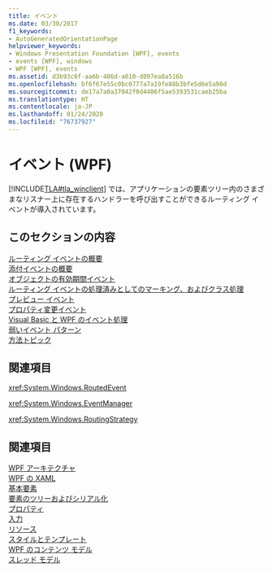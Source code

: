 ```yaml
---
title: イベント
ms.date: 03/30/2017
f1_keywords:
- AutoGeneratedOrientationPage
helpviewer_keywords:
- Windows Presentation Foundation [WPF], events
- events [WPF], windows
- WPF [WPF], events
ms.assetid: d3b93c6f-aa6b-486d-a010-d097ea8a516b
ms.openlocfilehash: bf6f67e55c0bc0777a7a19fe88b3bfe5d6e5a98d
ms.sourcegitcommit: de17a7a0a37042f0d4406f5ae5393531caeb25ba
ms.translationtype: HT
ms.contentlocale: ja-JP
ms.lasthandoff: 01/24/2020
ms.locfileid: "76737927"
---
```

# <a name="events-wpf"></a>イベント (WPF)
[!INCLUDE[TLA#tla_winclient](../../../../includes/tlasharptla-winclient-md.md)] では、アプリケーションの要素ツリー内のさまざまなリスナー上に存在するハンドラーを呼び出すことができるルーティング イベントが導入されています。  
  
## <a name="in-this-section"></a>このセクションの内容  
 [ルーティング イベントの概要](routed-events-overview.md)  
 [添付イベントの概要](attached-events-overview.md)  
 [オブジェクトの有効期間イベント](object-lifetime-events.md)  
 [ルーティング イベントの処理済みとしてのマーキング、およびクラス処理](marking-routed-events-as-handled-and-class-handling.md)  
 [プレビュー イベント](preview-events.md)  
 [プロパティ変更イベント](property-change-events.md)  
 [Visual Basic と WPF のイベント処理](visual-basic-and-wpf-event-handling.md)  
 [弱いイベント パターン](weak-event-patterns.md)  
 [方法トピック](events-how-to-topics.md)  
  
## <a name="reference"></a>関連項目  
 <xref:System.Windows.RoutedEvent>  
  
 <xref:System.Windows.EventManager>  
  
 <xref:System.Windows.RoutingStrategy>  
  
## <a name="related-sections"></a>関連項目  
 [WPF アーキテクチャ](wpf-architecture.md)  
  [WPF の XAML](xaml-in-wpf.md)  
  [基本要素](base-elements.md)  
  [要素のツリーおよびシリアル化](element-tree-and-serialization.md)  
  [プロパティ](properties-wpf.md)  
  [入力](input-wpf.md)  
  [リソース](resources-wpf.md)  
  [スタイルとテンプレート](../../../desktop-wpf/fundamentals/styles-templates-overview.md)  
  [WPF のコンテンツ モデル](../controls/wpf-content-model.md)  
  [スレッド モデル](threading-model.md)
